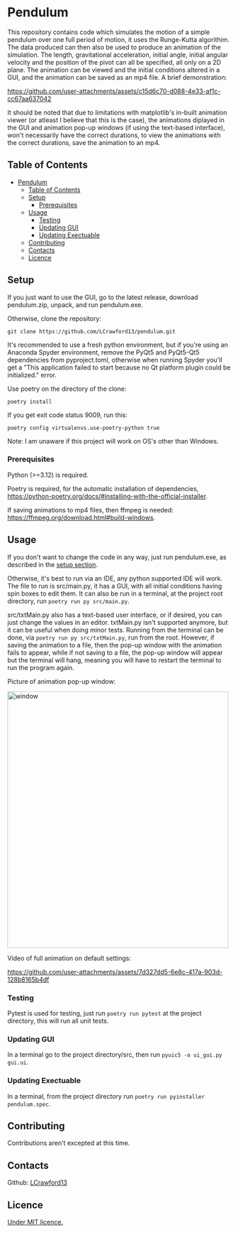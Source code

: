 # Pendulum
This repository contains code which simulates the motion of a simple pendulum over one full period of motion, it uses the Runge-Kutta algorithim. The data produced can then also be used to produce an animation of the simulation. The length, gravitational acceleration, initial angle, initial angular velocity and the position of the pivot can all be specified, all only on a 2D plane. The animation can be viewed and the initial conditions altered in a GUI, and the animation can be saved as an mp4 file. A brief demonstration:

https://github.com/user-attachments/assets/c15d6c70-d088-4e33-af1c-cc67aa637042

It should be noted that due to limitations with matplotlib's in-built animation viewer (or atleast I believe that this is the case), the animations diplayed in the GUI and animation pop-up windows (if using the text-based interface), won't necessarily have the correct durations, to view the animations with the correct durations, save the animation to an mp4.

## Table of Contents

- [Pendulum](#pendulum)
  - [Table of Contents](#table-of-contents)
  - [Setup](#setup)
    - [Prerequisites](#prerequisites)
  - [Usage](#usage)
    - [Testing](#testing)
    - [Updating GUI](#updating-gui)
    - [Updating Exectuable](#updating-exectuable)
  - [Contributing](#contributing)
  - [Contacts](#contacts)
  - [Licence](#licence)

## Setup

If you just want to use the GUI, go to the latest release, download pendulum.zip, unpack, and run pendulum.exe.

Otherwise, clone the repository:
```shell
git clone https://github.com/LCrawford13/pendulum.git
```

It's recommended to use a fresh python environment, but if you're using an Anaconda Spyder environment, remove the PyQt5 and PyQt5-Qt5 dependencies from pyproject.toml, otherwise when running Spyder you'll get a "This application failed to start because no Qt platform plugin could be initialized." error.

Use poetry on the directory of the clone:
```shell
poetry install
```

If you get exit code status 9009, run this:
```shell
poetry config virtualenvs.use-poetry-python true
```

Note: I am unaware if this project will work on OS's other than Windows.

### Prerequisites

Python (>=3.12) is required.

Poetry is required, for the automatic installation of dependencies, https://python-poetry.org/docs/#installing-with-the-official-installer. 

If saving animations to mp4 files, then ffmpeg is needed: https://ffmpeg.org/download.html#build-windows.

## Usage

If you don't want to change the code in any way, just run pendulum.exe, as described in the [setup section](#setup).

Otherwise, it's best to run via an IDE, any python supported IDE will work. The file to run is src/main.py, it has a GUI, with all initial conditions having spin boxes to edit them. It can also be run in a terminal, at the project root directory, run `poetry run py src/main.py`.

src/txtMain.py also has a text-based user interface, or if desired, you can just change the values in an editor. txtMain.py isn't supported anymore, but it can be useful when doing minor tests. Running from the terminal can be done, via `poetry run py src/txtMain.py`, run from the root. However, if saving the animation to a file, then the pop-up window with the animation fails to appear, while if not saving to a file, the pop-up window will appear but the terminal will hang, meaning you will have to restart the terminal to run the program again.

Picture of animation pop-up window:

<img width="499" height="578" alt="window" src="https://github.com/user-attachments/assets/4bf0c436-5514-4a6d-9c28-046f82f8cc4a" />

Video of full animation on default settings:

https://github.com/user-attachments/assets/7d327dd5-6e8c-417a-903d-128b8165b4df

### Testing

Pytest is used for testing, just run `poetry run pytest` at the project directory, this will run all unit tests.

### Updating GUI

In a terminal go to the project directory/src, then run `pyuic5 -o ui_gui.py gui.ui`.

### Updating Exectuable

In a terminal, from the project directory run `poetry run pyinstaller pendulum.spec`.

## Contributing

Contributions aren't excepted at this time.

## Contacts

Github: [LCrawford13](https://github.com/LCrawford13)

## Licence

[Under MIT licence.](LICENCE)
